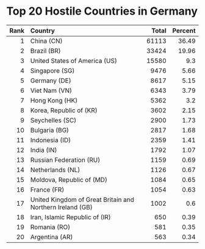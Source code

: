 # Top 20 Hostile Countries in Germany

| Rank | Country | Total | Percent |
| ---: | :------ | ----: | ------: |
| 1 | China (CN) | 61113 | 36.49 |
| 2 | Brazil (BR) | 33424 | 19.96 |
| 3 | United States of America (US) | 15580 | 9.3 |
| 4 | Singapore (SG) | 9476 | 5.66 |
| 5 | Germany (DE) | 8617 | 5.15 |
| 6 | Viet Nam (VN) | 6343 | 3.79 |
| 7 | Hong Kong (HK) | 5362 | 3.2 |
| 8 | Korea, Republic of (KR) | 3602 | 2.15 |
| 9 | Seychelles (SC) | 2900 | 1.73 |
| 10 | Bulgaria (BG) | 2817 | 1.68 |
| 11 | Indonesia (ID) | 2359 | 1.41 |
| 12 | India (IN) | 1792 | 1.07 |
| 13 | Russian Federation (RU) | 1159 | 0.69 |
| 14 | Netherlands (NL) | 1126 | 0.67 |
| 15 | Moldova, Republic of (MD) | 1084 | 0.65 |
| 16 | France (FR) | 1054 | 0.63 |
| 17 | United Kingdom of Great Britain and Northern Ireland (GB) | 1002 | 0.6 |
| 18 | Iran, Islamic Republic of (IR) | 650 | 0.39 |
| 19 | Romania (RO) | 581 | 0.35 |
| 20 | Argentina (AR) | 563 | 0.34 |
